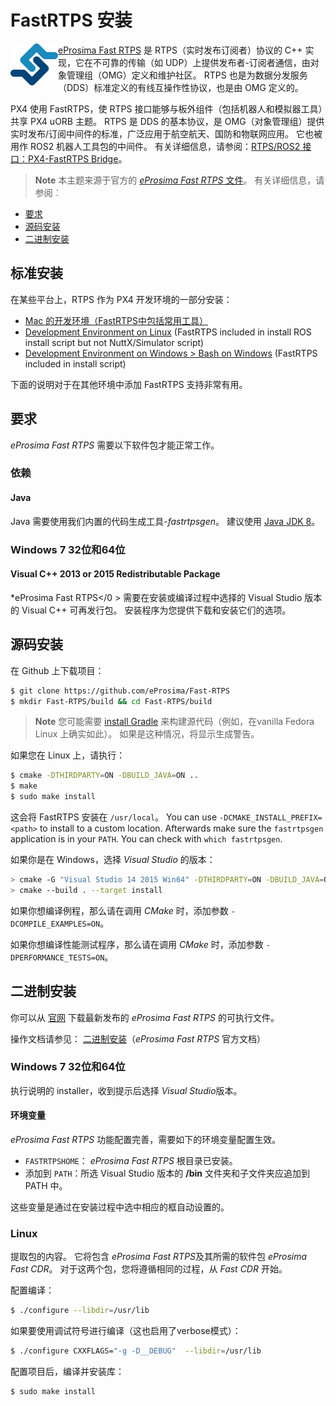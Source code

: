 # FastRTPS 安装

<img src="../../assets/fastrtps/eprosima_logo.png" style="float:left;" /> [eProsima Fast RTPS](http://eprosima-fast-rtps.readthedocs.io/en/latest/) 是 RTPS（实时发布订阅者）协议的 C++ 实现，它在不可靠的传输（如 UDP）上提供发布者-订阅者通信，由对象管理组（OMG）定义和维护社区。 RTPS 也是为数据分发服务（DDS）标准定义的有线互操作性协议，也是由 OMG 定义的。

PX4 使用 FastRTPS，使 RTPS 接口能够与板外组件（包括机器人和模拟器工具）共享 PX4 uORB 主题。 RTPS 是 DDS 的基本协议，是 OMG（对象管理组）提供实时发布/订阅中间件的标准，广泛应用于航空航天、国防和物联网应用。 它也被用作 ROS2 机器人工具包的中间件。 有关详细信息，请参阅：[RTPS/ROS2 接口：PX4-FastRTPS Bridge](../middleware/micrortps.md)。

<span></span>

> **Note** 本主题来源于官方的 [*eProsima Fast RTPS* 文件](http://eprosima-fast-rtps.readthedocs.io/en/latest/)。 有关详细信息，请参阅︰

* [要求](http://eprosima-fast-rtps.readthedocs.io/en/latest/requirements.html#requirements)
* [源码安装](http://eprosima-fast-rtps.readthedocs.io/en/latest/sources.html#installation-from-sources)
* [二进制安装](http://eprosima-fast-rtps.readthedocs.io/en/latest/binaries.html#installation-from-binaries)

## 标准安装

在某些平台上，RTPS 作为 PX4 开发环境的一部分安装：

* [Mac 的开发环境（FastRTPS中包括常用工具）](../setup/dev_env_mac.md)
* [Development Environment on Linux](../setup/dev_env_linux.md) (FastRTPS included in install ROS install script but not NuttX/Simulator script)
* [Development Environment on Windows > Bash on Windows](../setup/dev_env_windows_bash_on_win.md) (FastRTPS included in install script)

下面的说明对于在其他环境中添加 FastRTPS 支持非常有用。

## 要求

*eProsima Fast RTPS* 需要以下软件包才能正常工作。

### 依赖

#### Java

Java 需要使用我们内置的代码生成工具-*fastrtpsgen*。 建议使用 [Java JDK 8](http://www.oracle.com/technetwork/java/javase/downloads/jdk8-downloads-2133151.html)。

### Windows 7 32位和64位

#### Visual C++ 2013 or 2015 Redistributable Package

*eProsima Fast RTPS</0 > 需要在安装或编译过程中选择的 Visual Studio 版本的 Visual C++ 可再发行包。 安装程序为您提供下载和安装它们的选项。</p> 

## 源码安装

在 Github 上下载项目：

```sh
$ git clone https://github.com/eProsima/Fast-RTPS
$ mkdir Fast-RTPS/build && cd Fast-RTPS/build
```

> **Note** 您可能需要 [install Gradle](https://gradle.org/install/) 来构建源代码（例如，在vanilla Fedora Linux 上确实如此）。 如果是这种情况，将显示生成警告。

如果您在 Linux 上，请执行：

```sh
$ cmake -DTHIRDPARTY=ON -DBUILD_JAVA=ON ..
$ make
$ sudo make install
```

这会将 FastRTPS 安装在 `/usr/local`。 You can use `-DCMAKE_INSTALL_PREFIX=<path>` to install to a custom location. Afterwards make sure the `fastrtpsgen` application is in your `PATH`. You can check with `which fastrtpsgen`.

如果你是在 Windows，选择 *Visual Studio* 的版本：

```sh
> cmake -G "Visual Studio 14 2015 Win64" -DTHIRDPARTY=ON -DBUILD_JAVA=ON ..
> cmake --build . --target install
```

如果你想编译例程，那么请在调用 *CMake* 时，添加参数 `-DCOMPILE_EXAMPLES=ON`。

如果你想编译性能测试程序，那么请在调用 *CMake* 时，添加参数 `-DPERFORMANCE_TESTS=ON`。

## 二进制安装

你可以从 [官网](http://www.eprosima.com/) 下载最新发布的 *eProsima Fast RTPS* 的可执行文件。

操作文档请参见： [二进制安装](http://eprosima-fast-rtps.readthedocs.io/en/latest/binaries.html#installation-from-binaries)（*eProsima Fast RTPS* 官方文档）

### Windows 7 32位和64位

执行说明的 installer，收到提示后选择 *Visual Studio*版本。

#### 环境变量

*eProsima Fast RTPS* 功能配置完善，需要如下的环境变量配置生效。

* `FASTRTPSHOME`： *eProsima Fast RTPS* 根目录已安装。
* 添加到 `PATH`：所选 Visual Studio 版本的 **/bin** 文件夹和子文件夹应追加到 PATH 中。

这些变量是通过在安装过程中选中相应的框自动设置的。

### Linux

提取包的内容。 它将包含 *eProsima Fast RTPS*及其所需的软件包 *eProsima Fast CDR*。 对于这两个包，您将遵循相同的过程，从 *Fast CDR* 开始。

配置编译：

```sh
$ ./configure --libdir=/usr/lib
```

如果要使用调试符号进行编译（这也启用了verbose模式）：

```sh
$ ./configure CXXFLAGS="-g -D__DEBUG"  --libdir=/usr/lib
```

配置项目后，编译并安装库：

```sh
$ sudo make install
```